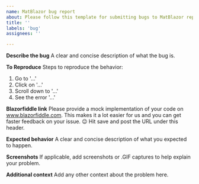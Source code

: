 ```yaml
---
name: MatBlazor bug report
about: Please follow this template for submitting bugs to MatBlazor repository, thanks!
title: ''
labels: 'bug'
assignees: ''

---
```


**Describe the bug**
A clear and concise description of what the bug is.

**To Reproduce**
Steps to reproduce the behavior:
1. Go to '...'
2. Click on '...'
3. Scroll down to '...'
4. See the error '...'

**Blazorfiddle link**
Please provide a mock implementation of your code on www.blazorfiddle.com. This makes it a lot easier for us and you can get faster feedback on your issue. 😉
Hit save and post the URL under this header.

**Expected behavior**
A clear and concise description of what you expected to happen.

**Screenshots**
If applicable, add screenshots or .GIF captures to help explain your problem.

**Additional context**
Add any other context about the problem here.
